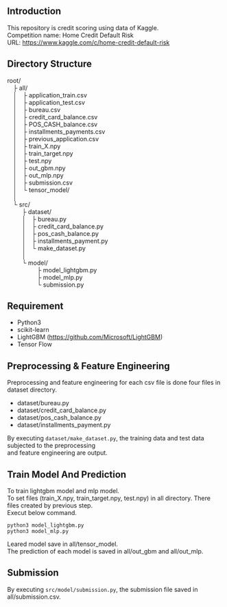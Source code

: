 ## Introduction
This repository is credit scoring using data of Kaggle.  
Competition name: Home Credit Default Risk  
URL: https://www.kaggle.com/c/home-credit-default-risk

## Directory Structure
root/  
&emsp;├ all/  
&emsp;│&emsp;├ application_train.csv  
&emsp;│&emsp;├ application_test.csv  
&emsp;│&emsp;├ bureau.csv  
&emsp;│&emsp;├ credit_card_balance.csv  
&emsp;│&emsp;├ POS_CASH_balance.csv  
&emsp;│&emsp;├ installments_payments.csv  
&emsp;│&emsp;├ previous_application.csv  
&emsp;│&emsp;├ train_X.npy  
&emsp;│&emsp;├ train_target.npy  
&emsp;│&emsp;├ test.npy  
&emsp;│&emsp;├ out_gbm.npy  
&emsp;│&emsp;├ out_mlp.npy  
&emsp;│&emsp;├ submission.csv  
&emsp;│&emsp;└ tensor_model/  
&emsp;│&emsp;&ensp;  
&emsp;└  src/  
&emsp;&emsp;&ensp;├ dataset/  
&emsp;&emsp;&ensp;│&emsp;├ bureau.py  
&emsp;&emsp;&ensp;│&emsp;├ credit_card_balance.py   
&emsp;&emsp;&ensp;│&emsp;├ pos_cash_balance.py   
&emsp;&emsp;&ensp;│&emsp;├ installments_payment.py  
&emsp;&emsp;&ensp;│&emsp;└ make_dataset.py   
&emsp;&emsp;&ensp;│   
&emsp;&emsp;&ensp;└ model/  
&emsp;&emsp;&emsp;&emsp;&emsp;├ model_lightgbm.py   
&emsp;&emsp;&emsp;&emsp;&emsp;├ model_mlp.py  
&emsp;&emsp;&emsp;&emsp;&emsp;└ submission.py  

## Requirement
* Python3
* scikit-learn
* LightGBM (https://github.com/Microsoft/LightGBM)
* Tensor Flow

## Preprocessing & Feature Engineering
Preprocessing and feature engineering for each csv file is done four files in dataset directory.  
* dataset/bureau.py
* dataset/credit_card_balance.py
* dataset/pos_cash_balance.py
* dataset/installments_payment.py

By executing ```dataset/make_dataset.py```, the training data and test data subjected to the preprocessing   
and feature engineering are output.

## Train Model And Prediction
To train lightgbm model and mlp model.  
To set files (train_X.npy, train_target.npy, test.npy) in all directory. There files created by previous step.  
Execut below command.
```
python3 model_lightgbm.py
python3 model_mlp.py
```
Leared model save in all/tensor_model.  
The prediction of each model is saved in all/out_gbm and all/out_mlp.  

## Submission
By executing ```src/model/submission.py```, the submission file saved in all/submission.csv.
